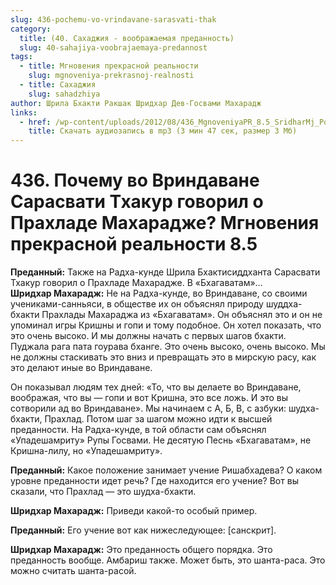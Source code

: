 ```yaml
---
slug: 436-pochemu-vo-vrindavane-sarasvati-thak
category:
  title: (40. Сахаджия - воображаемая преданность)
  slug: 40-sahajiya-voobrajaemaya-predannost
tags:
  - title: Мгновения прекрасной реальности
    slug: mgnoveniya-prekrasnoj-realnosti
  - title: Сахаджия
    slug: sahadzhiya
author: Шрила Бхакти Ракшак Шридхар Дев-Госвами Махарадж
links:
  - href: /wp-content/uploads/2012/08/436_MgnoveniyaPR_8.5_SridharMj_Pochemu_vo_Vrindavane_Sarasvati_Thakur_govoril_o_Prahlade_Maharaje.mp3
    title: Скачать аудиозапись в mp3 (3 мин 47 сек, размер 3 Мб)
---
```


# 436. Почему во Вриндаване Сарасвати Тхакур говорил о Прахладе Махарадже? Мгновения прекрасной реальности 8.5

**Преданный:** Также на Радха-кунде Шрила Бхактисиддханта Сарасвати Тхакур говорил о Прахладе Махарадже. В «Бхагаватам»…\
**Шридхар Махарадж:** Не на Радха-кунде, во Вриндаване, со своими учениками-санньяси, в обществе их он объяснял природу шуддха-бхакти Прахлады Махараджа из «Бхагаватам». Он объяснял это и он не упоминал игры Кришны и гопи и тому подобное. Он хотел показать, что это очень высоко. И мы должны начать с первых шагов бхакти. Пуджала рага пата гоурава бханге. Это очень высоко, очень высоко. Мы не должны стаскивать это вниз и превращать это в мирскую расу, как это делают иные во Вриндаване.

Он показывал людям тех дней: «То, что вы делаете во Вриндаване, воображая, что вы — гопи и вот Кришна, это все ложь. И это вы сотворили ад во Вриндаване». Мы начинаем с А, Б, В, с азбуки: шудха-бхакти, Прахлад. Потом шаг за шагом можно идти к высшей преданности. На Радха-кунде, в той области сам объяснял «Упадешамриту» Рупы Госвами. Не десятую Песнь «Бхагаватам», не Кришна-лилу, но «Упадешамриту».

**Преданный:** Какое положение занимает учение Ришабхадева? О каком уровне преданности идет речь? Где находится его учение? Вот вы сказали, что Прахлад — это шудха-бхакти.

**Шридхар Махарадж:** Приведи какой-то особый пример.

**Преданный:** Его учение вот как нижеследующее: [санскрит].

**Шридхар Махарадж:** Это преданность общего порядка. Это преданность вообще. Амбариш также. Может быть, это шанта-раса. Это можно считать шанта-расой.

